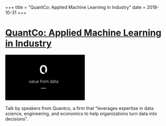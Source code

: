 +++
title = "QuantCo: Applied Machine Learning in Industry"
date = 2018-10-31
+++

# [QuantCo: Applied Machine Learning in Industry](https://www.facebook.com/events/246057766258594/)

<img src = "2018/quantco.jpg" height=20% width=50%> 

Talk by speakers from Quantco, a firm that "leverages expertise in data science, engineering, and economics to help organizations turn data into decisions".
